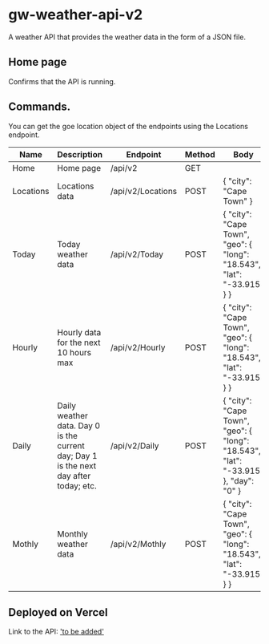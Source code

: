 # gw-weather-api-v2
A weather API that provides the weather data in the form of a JSON file.

## Home page
Confirms that the API is running.

## Commands.
You can get the goe location object of the endpoints using the Locations endpoint.

| Name | Description | Endpoint | Method | Body |
| ---- | ---------| ------ | ------ | -----|
| Home | Home page | /api/v2 | GET ||
| Locations | Locations data | /api/v2/Locations | POST | { "city": "Cape Town" } |
| Today | Today weather data | /api/v2/Today | POST | { "city": "Cape Town", "geo": { "long": "18.543", "lat": "-33.915" } } |
| Hourly | Hourly data for the next 10 hours max | /api/v2/Hourly | POST | { "city": "Cape Town", "geo": { "long": "18.543", "lat": "-33.915" } } |
| Daily | Daily weather data. Day 0 is the current day; Day 1 is the next day after today; etc. | /api/v2/Daily | POST | { "city": "Cape Town", "geo": { "long": "18.543", "lat": "-33.915" }, "day": "0" } |
| Mothly | Monthly weather data | /api/v2/Mothly | POST | { "city": "Cape Town", "geo": { "long": "18.543", "lat": "-33.915" } } |

## Deployed on Vercel
Link to the API: ['to be added']()
